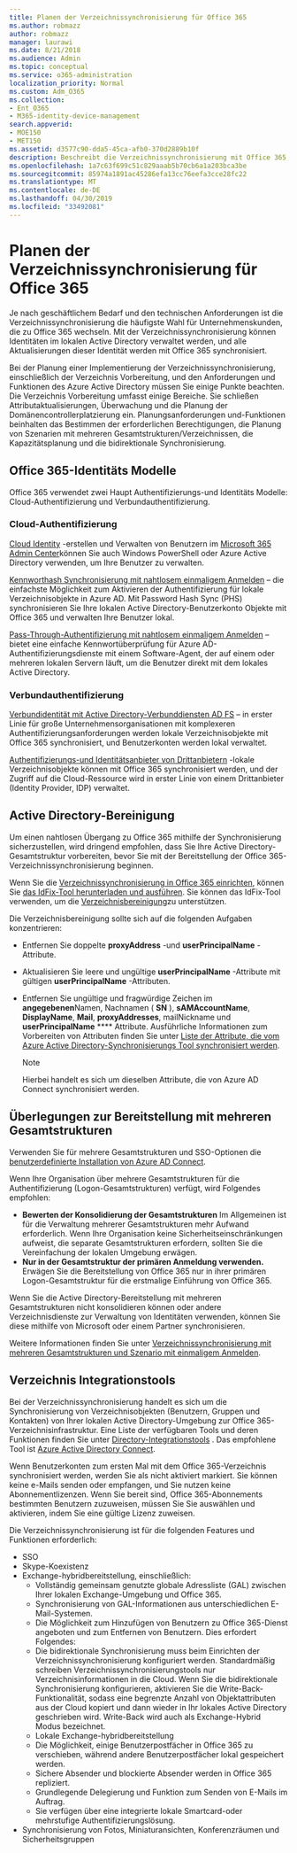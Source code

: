 ```yaml
---
title: Planen der Verzeichnissynchronisierung für Office 365
ms.author: robmazz
author: robmazz
manager: laurawi
ms.date: 8/21/2018
ms.audience: Admin
ms.topic: conceptual
ms.service: o365-administration
localization_priority: Normal
ms.custom: Adm_O365
ms.collection:
- Ent_O365
- M365-identity-device-management
search.appverid:
- MOE150
- MET150
ms.assetid: d3577c90-dda5-45ca-afb0-370d2889b10f
description: Beschreibt die Verzeichnissynchronisierung mit Office 365, Active Directory Cleanup und Azure Active Directory Connect.
ms.openlocfilehash: 1a7c63f699c51c829aaab5b70cb6a1a203bca3be
ms.sourcegitcommit: 85974a1891ac45286efa13cc76eefa3cce28fc22
ms.translationtype: MT
ms.contentlocale: de-DE
ms.lasthandoff: 04/30/2019
ms.locfileid: "33492081"
---
```

# <a name="plan-for-directory-synchronization-for-office-365"></a>Planen der Verzeichnissynchronisierung für Office 365

Je nach geschäftlichem Bedarf und den technischen Anforderungen ist die Verzeichnissynchronisierung die häufigste Wahl für Unternehmenskunden, die zu Office 365 wechseln. Mit der Verzeichnissynchronisierung können Identitäten im lokalen Active Directory verwaltet werden, und alle Aktualisierungen dieser Identität werden mit Office 365 synchronisiert.
  
Bei der Planung einer Implementierung der Verzeichnissynchronisierung, einschließlich der Verzeichnis Vorbereitung, und den Anforderungen und Funktionen des Azure Active Directory müssen Sie einige Punkte beachten. Die Verzeichnis Vorbereitung umfasst einige Bereiche. Sie schließen Attributaktualisierungen, Überwachung und die Planung der Domänencontrollerplatzierung ein. Planungsanforderungen und-Funktionen beinhalten das Bestimmen der erforderlichen Berechtigungen, die Planung von Szenarien mit mehreren Gesamtstrukturen/Verzeichnissen, die Kapazitätsplanung und die bidirektionale Synchronisierung.
  
## <a name="office-365-identity-models"></a>Office 365-Identitäts Modelle

Office 365 verwendet zwei Haupt Authentifizierungs-und Identitäts Modelle: Cloud-Authentifizierung und Verbundauthentifizierung.
  
### <a name="cloud-authentication"></a>Cloud-Authentifizierung

[Cloud Identity](about-office-365-identity.md) -erstellen und Verwalten von Benutzern im [Microsoft 365 Admin Center](https://admin.microsoft.com)können Sie auch Windows PowerShell oder Azure Active Directory verwenden, um Ihre Benutzer zu verwalten.
  
[Kennworthash Synchronisierung mit nahtlosem einmaligem Anmelden](about-office-365-identity.md) – die einfachste Möglichkeit zum Aktivieren der Authentifizierung für lokale Verzeichnisobjekte in Azure AD. Mit Password Hash Sync (PHS) synchronisieren Sie Ihre lokalen Active Directory-Benutzerkonto Objekte mit Office 365 und verwalten Ihre Benutzer lokal.
  
[Pass-Through-Authentifizierung mit nahtlosem einmaligem Anmelden](about-office-365-identity.md) – bietet eine einfache Kennwortüberprüfung für Azure AD-Authentifizierungsdienste mit einem Software-Agent, der auf einem oder mehreren lokalen Servern läuft, um die Benutzer direkt mit dem lokales Active Directory.
  
### <a name="federated-authentication"></a>Verbundauthentifizierung

[Verbundidentität mit Active Directory-Verbunddiensten AD FS](about-office-365-identity.md) – in erster Linie für große Unternehmensorganisationen mit komplexeren Authentifizierungsanforderungen werden lokale Verzeichnisobjekte mit Office 365 synchronisiert, und Benutzerkonten werden lokal verwaltet.
  
[Authentifizierungs-und Identitätsanbieter von Drittanbietern](about-office-365-identity.md) -lokale Verzeichnisobjekte können mit Office 365 synchronisiert werden, und der Zugriff auf die Cloud-Ressource wird in erster Linie von einem Drittanbieter (Identity Provider, IDP) verwaltet.
  
## <a name="active-directory-cleanup"></a>Active Directory-Bereinigung

Um einen nahtlosen Übergang zu Office 365 mithilfe der Synchronisierung sicherzustellen, wird dringend empfohlen, dass Sie Ihre Active Directory-Gesamtstruktur vorbereiten, bevor Sie mit der Bereitstellung der Office 365-Verzeichnissynchronisierung beginnen.
  
Wenn Sie die [Verzeichnissynchronisierung in Office 365 einrichten](set-up-directory-synchronization.md), können Sie [das IdFix-Tool herunterladen und ausführen](install-and-run-idfix.md). Sie können das IdFix-Tool verwenden, um die [Verzeichnisbereinigung](prepare-directory-attributes-for-synch-with-idfix.md)zu unterstützen.
  
Die Verzeichnisbereinigung sollte sich auf die folgenden Aufgaben konzentrieren:

- Entfernen Sie doppelte **proxyAddress** -und **userPrincipalName** -Attribute.
- Aktualisieren Sie leere und ungültige **userPrincipalName** -Attribute mit gültigen **userPrincipalName** -Attributen.
- Entfernen Sie ungültige und fragwürdige Zeichen im **angegebenen**Namen, Nachnamen ( **SN** ), **sAMAccountName**, **DisplayName**, **Mail**, **proxyAddresses**, mailNickname und **userPrincipalName** **** Attribute. Ausführliche Informationen zum Vorbereiten von Attributen finden Sie unter [Liste der Attribute, die vom Azure Active Directory-Synchronisierungs Tool synchronisiert werden](https://go.microsoft.com/fwlink/p/?LinkId=396719).

    > [!NOTE]
    > Hierbei handelt es sich um dieselben Attribute, die von Azure AD Connect synchronisiert werden. 
  
## <a name="multi-forest-deployment-considerations"></a>Überlegungen zur Bereitstellung mit mehreren Gesamtstrukturen

Verwenden Sie für mehrere Gesamtstrukturen und SSO-Optionen die [benutzerdefinierte Installation von Azure AD Connect](https://go.microsoft.com/fwlink/p/?LinkId=698430).
  
Wenn Ihre Organisation über mehrere Gesamtstrukturen für die Authentifizierung (Logon-Gesamtstrukturen) verfügt, wird Folgendes empfohlen:
  
- **Bewerten der Konsolidierung der Gesamtstrukturen** Im Allgemeinen ist für die Verwaltung mehrerer Gesamtstrukturen mehr Aufwand erforderlich. Wenn Ihre Organisation keine Sicherheitseinschränkungen aufweist, die separate Gesamtstrukturen erfordern, sollten Sie die Vereinfachung der lokalen Umgebung erwägen.
- **Nur in der Gesamtstruktur der primären Anmeldung verwenden.** Erwägen Sie die Bereitstellung von Office 365 nur in ihrer primären Logon-Gesamtstruktur für die erstmalige Einführung von Office 365. 

Wenn Sie die Active Directory-Bereitstellung mit mehreren Gesamtstrukturen nicht konsolidieren können oder andere Verzeichnisdienste zur Verwaltung von Identitäten verwenden, können Sie diese mithilfe von Microsoft oder einem Partner synchronisieren.
  
Weitere Informationen finden Sie unter [Verzeichnissynchronisierung mit mehreren Gesamtstrukturen und Szenario mit einmaligem Anmelden](https://go.microsoft.com/fwlink/p/?LinkId=525321).
  
## <a name="directory-integration-tools"></a>Verzeichnis Integrationstools

Bei der Verzeichnissynchronisierung handelt es sich um die Synchronisierung von Verzeichnisobjekten (Benutzern, Gruppen und Kontakten) von Ihrer lokalen Active Directory-Umgebung zur Office 365-Verzeichnisinfrastruktur. Eine Liste der verfügbaren Tools und deren Funktionen finden Sie unter [Directory-Integrationstools](https://go.microsoft.com/fwlink/p/?LinkID=510956) . Das empfohlene Tool ist [Azure Active Directory Connect](https://go.microsoft.com/fwlink/?LinkId=525323).
  
Wenn Benutzerkonten zum ersten Mal mit dem Office 365-Verzeichnis synchronisiert werden, werden Sie als nicht aktiviert markiert. Sie können keine e-Mails senden oder empfangen, und Sie nutzen keine Abonnementlizenzen. Wenn Sie bereit sind, Office 365-Abonnements bestimmten Benutzern zuzuweisen, müssen Sie Sie auswählen und aktivieren, indem Sie eine gültige Lizenz zuweisen.
  
Die Verzeichnissynchronisierung ist für die folgenden Features und Funktionen erforderlich:
  
- SSO
- Skype-Koexistenz
- Exchange-hybridbereitstellung, einschließlich:
  - Vollständig gemeinsam genutzte globale Adressliste (GAL) zwischen Ihrer lokalen Exchange-Umgebung und Office 365.
  - Synchronisierung von GAL-Informationen aus unterschiedlichen E-Mail-Systemen.
  - Die Möglichkeit zum Hinzufügen von Benutzern zu Office 365-Dienst angeboten und zum Entfernen von Benutzern. Dies erfordert Folgendes:
  - Die bidirektionale Synchronisierung muss beim Einrichten der Verzeichnissynchronisierung konfiguriert werden. Standardmäßig schreiben Verzeichnissynchronisierungstools nur Verzeichnisinformationen in die Cloud. Wenn Sie die bidirektionale Synchronisierung konfigurieren, aktivieren Sie die Write-Back-Funktionalität, sodass eine begrenzte Anzahl von Objektattributen aus der Cloud kopiert und dann wieder in Ihr lokales Active Directory geschrieben wird. Write-Back wird auch als Exchange-Hybrid Modus bezeichnet. 
  - Lokale Exchange-hybridbereitstellung
  - Die Möglichkeit, einige Benutzerpostfächer in Office 365 zu verschieben, während andere Benutzerpostfächer lokal gespeichert werden.
  - Sichere Absender und blockierte Absender werden in Office 365 repliziert.
  - Grundlegende Delegierung und Funktion zum Senden von E-Mails im Auftrag.
  - Sie verfügen über eine integrierte lokale Smartcard-oder mehrstufige Authentifizierungslösung.
- Synchronisierung von Fotos, Miniaturansichten, Konferenzräumen und Sicherheitsgruppen